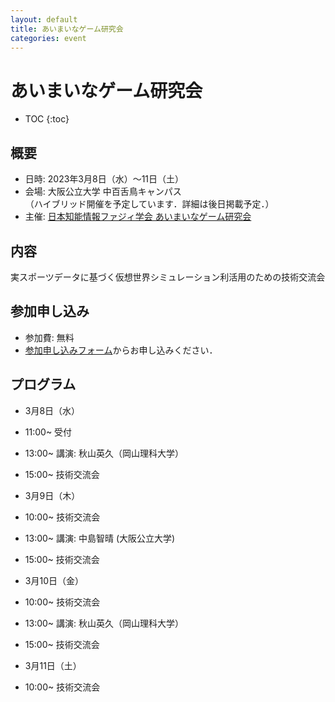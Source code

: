 ```yaml
---
layout: default
title: あいまいなゲーム研究会
categories: event
---
```


# あいまいなゲーム研究会

- TOC
{:toc}

## 概要

- 日時: 2023年3月8日（水）〜11日（土）
- 会場: 大阪公立大学 中百舌鳥キャンパス <br />
（ハイブリッド開催を予定しています．詳細は後日掲載予定．）
- 主催: [日本知能情報ファジィ学会 あいまいなゲーム研究会](https://sites.google.com/view/fuzzyandgames/%E3%83%9B%E3%83%BC%E3%83%A0)


## 内容

実スポーツデータに基づく仮想世界シミュレーション利活用のための技術交流会


## 参加申し込み

- 参加費: 無料
- [参加申し込みフォーム](https://forms.gle/T4dUn1sWQLDDqCex8)からお申し込みください．


## プログラム

- 3月8日（水）
 - 11:00~ 受付
 - 13:00~ 講演: 秋山英久（岡山理科大学）
 - 15:00~ 技術交流会

- 3月9日（木）
 - 10:00~ 技術交流会
 - 13:00~ 講演: 中島智晴 (大阪公立大学)
 - 15:00~ 技術交流会

- 3月10日（金）
 - 10:00~ 技術交流会
 - 13:00~ 講演: 秋山英久（岡山理科大学）
 - 15:00~ 技術交流会

- 3月11日（土）
 - 10:00~ 技術交流会
